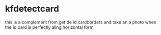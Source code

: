 # kfdetectcard
this is a complement from get de id cardborders and take an a photo when the id card is perfectly aling horizontal form

